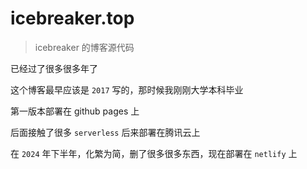 # icebreaker.top

> icebreaker 的博客源代码

已经过了很多很多年了

这个博客最早应该是 `2017` 写的，那时候我刚刚大学本科毕业

第一版本部署在 github pages 上

后面接触了很多 `serverless` 后来部署在腾讯云上

在 `2024` 年下半年，化繁为简，删了很多很多东西，现在部署在 `netlify` 上
